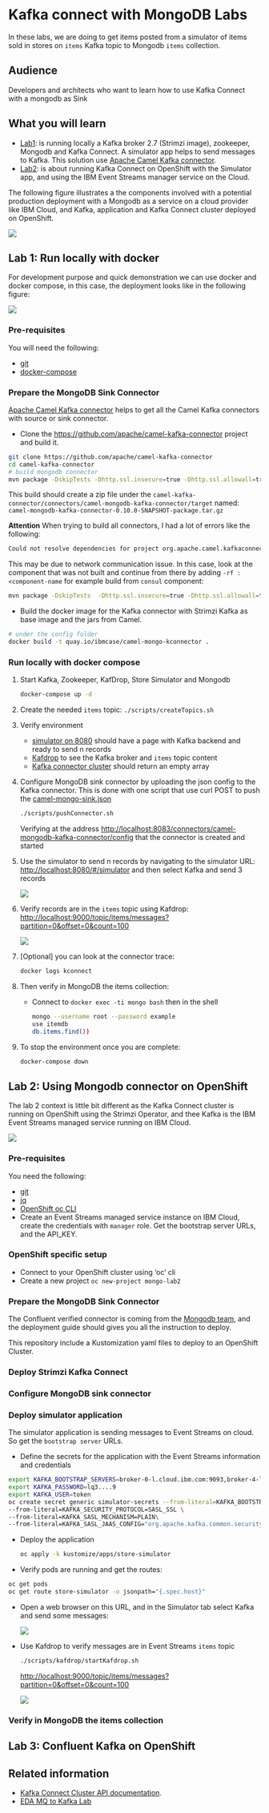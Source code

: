# Kafka connect with MongoDB Labs

In these labs, we are doing to get items posted from a simulator of items sold in stores on `items` Kafka topic to Mongodb `items` collection.

## Audience

Developers and architects who want to learn how to use Kafka Connect with a mongodb as Sink

## What you will learn

* [Lab1](#lab-1-run-locally-with-docker): is running locally a Kafka broker 2.7 (Strimzi image), zookeeper, Mongodb and Kafka Connect. A simulator app helps to send messages to Kafka. This solution use [Apache Camel Kafka connector](https://camel.apache.org/camel-kafka-connector/latest/). 
* [Lab2](#lab-2-using-mongodb-connector-on-openshift): is about running Kafka Connect on OpenShift with the Simulator app, and using the IBM Event Streams manager service on the Cloud.

The following figure illustrates a the components involved with a potential production deployment with a Mongodb as a service on a cloud provider like IBM Cloud, and Kafka, application and Kafka Connect cluster deployed on OpenShift.

![](./docs/components.png)

## Lab 1: Run locally with docker

For development purpose and quick demonstration we can use docker and docker compose, in this case, the deployment looks like in the following figure:

![](./docs/lab1-context.png)

### Pre-requisites

You will need the following:

* [git](https://git-scm.com/)
* [docker-compose](https://docs.docker.com/compose/install/)

### Prepare the MongoDB Sink Connector

[Apache Camel Kafka connector](https://camel.apache.org/camel-kafka-connector/latest/) helps to get all the Camel Kafka connectors with source or sink connector.

* Clone the https://github.com/apache/camel-kafka-connector project and build it. 

```sh
git clone https://github.com/apache/camel-kafka-connector
cd camel-kafka-connector
# build mongodb connector
mvn package -DskipTests -Dhttp.ssl.insecure=true -Dhttp.ssl.allowall=true
```

This build should create a zip file under the `camel-kafka-connector/connectors/camel-mongodb-kafka-connector/target` named: `camel-mongodb-kafka-connector-0.10.0-SNAPSHOT-package.tar.gz`

**Attention** When trying to build all connectors, I had a lot of errors like the following: 

```sh
Could not resolve dependencies for project org.apache.camel.kafkaconnector:camel-consul-kafka-connector:jar:0.10.0-SNAPSHOT: Could not transfer artifact org.apache.camel:camel-health:jar:3.10.0-20210427.184531-134 from/to apache.snapshots (https://repository.apache.org/snapshots/): transfer failed for https://repository.apache.org/snapshots/org/apache/camel/camel-health/3.10.0-SNAPSHOT/camel-health-3.10.0-20210427.184531-134.jar: peer not authenticated
```

This may be due to network communication issue. In this case, look at the component that was not built and continue from there by adding `-rf :<component-name` for example build from `consul` component:

```sh
mvn package -DskipTests  -Dhttp.ssl.insecure=true -Dhttp.ssl.allowall=true -rf :camel-consul-kafka-connector
```

* Build the docker image for the Kafka connector with Strimzi Kafka as base image and the jars from Camel.

```sh
# under the config folder
docker build -t quay.io/ibmcase/camel-mongo-kconnector .
```

### Run locally with docker compose

1. Start Kafka, Zookeeper, KafDrop, Store Simulator and Mongodb

   ```sh
   docker-compose up -d
   ```

1. Create the needed `items` topic: `./scripts/createTopics.sh`

1. Verify environment

    * [simulator on 8080](http://localhost:8080/#/simulator) should have a page with Kafka backend and ready to send n records
    * [Kafdrop](http://localhost:9000/) to see the Kafka broker and `items` topic content
    * [Kafka connector cluster](http://localhost:8083/connectors) should return an empty array

1. Configure MongoDB sink connector by uploading the json config to the Kafka connector. This is done with one script that use curl POST to push the [camel-mongo-sink.json]()

   ```sh
   ./scripts/pushConnector.sh
   ```

   Verifying at the address [http://localhost:8083/connectors/camel-mongodb-kafka-connector/config](http://localhost:8083/connectors/camel-mongodb-kafka-connector) that the connector is created and started

1. Use the simulator to send n records by navigating to the simulator URL: [http://localhost:8080/#/simulator](http://localhost:8080/#/simulator) and then select Kafka and send 3 records

   ![](./docs/simulator.png)

1. Verify records are in the `items` topic using Kafdrop: [http://localhost:9000/topic/items/messages?partition=0&offset=0&count=100](http://localhost:9000/topic/items/messages?partition=0&offset=0&count=100)

   ![](./docs/kafdrop.png)

1. [Optional] you can look at the connector trace: 

   ```sh
   docker logs kconnect
   ```

1. Then verify in MongoDB the items collection:

    * Connect to `docker exec -ti mongo bash` then in the shell

        ```sh
        mongo --username root --password example
        use itemdb
        db.items.find())

        ```
1. To stop the environment once you are complete:

    ```sh
    docker-compose down
    ```

## Lab 2: Using Mongodb connector on OpenShift

The lab 2 context is little bit different as the Kafka Connect cluster is running on OpenShift using the Strimzi Operator, and thee Kafka is the IBM Event Streams managed service running on IBM Cloud.

![](./docs/lab2-context.png)

### Pre-requisites

You need the following:

* [git](https://git-scm.com/)
* [jq](https://stedolan.github.io/jq/)
* [OpenShift oc CLI](https://docs.openshift.com/container-platform/4.5/cli_reference/openshift_cli/getting-started-cli.html)
* Create an Event Streams managed service instance on IBM Cloud, create the credentials with `manager` role. Get the bootstrap server URLs, and the API_KEY.

### OpenShift specific setup

* Connect to your OpenShift cluster using ‘oc’ cli
* Create a new project `oc new-project mongo-lab2`

### Prepare the MongoDB Sink Connector

The Confluent verified connector is coming from the [Mongodb team](https://docs.mongodb.com/kafka-connector/current/), and the deployment guide should gives you all the instruction to deploy.

This repository include a Kustomization yaml files to deploy to an OpenShift Cluster.

### Deploy Strimzi Kafka Connect

### Configure MongoDB sink connector

### Deploy simulator application

The simulator application is sending messages to Event Streams on cloud. So get the `bootstrap server` URLs.

* Define the secrets for the application with the Event Streams information and credentials

```sh
export KAFKA_BOOTSTRAP_SERVERS=broker-0-l.cloud.ibm.com:9093,broker-4-l....eventstreams.cloud.ibm.com:9093
export KAFKA_PASSWORD=lq3....9
export KAFKA_USER=token
oc create secret generic simulator-secrets --from-literal=KAFKA_BOOTSTRAP_SERVERS=$KAFKA_BOOTSTRAP_SERVERS \
--from-literal=KAFKA_SECURITY_PROTOCOL=SASL_SSL \
--from-literal=KAFKA_SASL_MECHANISM=PLAIN\
--from-literal=KAFKA_SASL_JAAS_CONFIG="org.apache.kafka.common.security.plain.PlainLoginModule required username=$KAFKA_USER password=$KAFKA_PASSWORD;"
```

* Deploy the application

  ```sh
  oc apply -k kustomize/apps/store-simulator
  ```

* Verify pods are running and get the routes:

```sh
oc get pods
oc get route store-simulator -o jsonpath="{.spec.host}"
```
* Open a web browser on this URL, and in the Simulator tab select Kafka and send some messages:

   ![](./docs/simulator.png)

* Use Kafdrop to verify messages are in Event Streams `items` topic

  ```sh
  ./scripts/kafdrop/startKafdrop.sh
  ```
  
  [http://localhost:9000/topic/items/messages?partition=0&offset=0&count=100](http://localhost:9000/topic/items/messages?partition=0&offset=0&count=100)

   ![](./docs/kafdrop.png)
  

### Verify in MongoDB the items collection

## Lab 3: Confluent Kafka on OpenShift

## Related information

* [Kafka Connect Cluster API documentation](https://docs.confluent.io/platform/current/connect/references/restapi.html#kconnect-cluster).
* [EDA MQ to Kafka Lab](https://github.com/ibm-cloud-architecture/eda-lab-mq-to-kafka)